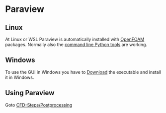 Paraview
======================================================================

Linux
------------------------------------------------------------

At Linux or WSL Paraview is automatically installed with [OpenFOAM](openfoam.md) packages. 
Normally also the [command line Python tools](paraview.python.md) are working.  



Windows
------------------------------------------------------------

To use the GUI in Windows you have to [Download](https://www.paraview.org/download/) the executable and install it in Windows.  



Using Paraview
------------------------------------------------------------

Goto [CFD-Steps/Postprocessing](../cfd-steps/postprocessing/paraview.open-3d-data.md)  

